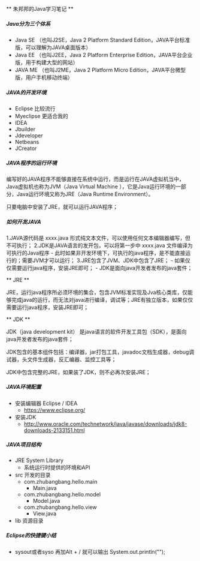 ** 朱邦邦的Java学习笔记 **

##### Java分为三个体系

- Java SE （也叫J2SE，Java 2 Platform Standard 	Edition，JAVA平台标准版，可以理解为JAVA桌面版本）
- Java EE （也叫J2EE，Java 2 Platform Enterprise Edition，JAVA平台企业版，用于构建大型的网站）
- JAVA ME （也叫J2ME，Java 2 Platform Micro		Edition，JAVA平台微型版，用户手机移动终端）


##### JAVA的开发环境

- Eclipse 比较流行
- Myeclipse 更适合我的
- IDEA
- Jbuilder
- Jdeveloper
- Netbeans
- JCreator


##### JAVA程序的运行环境

编写好的JAVA程序不能够直接在系统中运行，而是运行在JAVA虚拟机当中，Java虚拟机也称为JVM（Java Virtual Machine ），它是Java运行环境的一部分，Java运行环境又称为JRE（Java Runtime Environment）。

只要电脑中安装了JRE，就可以运行JAVA程序；


##### 如何开发JAVA

1.JAVA源代码是 xxxx.java 形式纯文本文件，可以使用任何文本编辑器编写，但不可执行；
2.JDK是JAVA语言的发开包，可以将第一步中 xxxx.java 文件编译为可执行的Java程序
	- 此时如果非开发环境下，可执行的java程序，是不能直接运行的；需要JVM才可以运行；
3.JRE包含了JVM、JDK中包含了JRE；
	- 如果仅仅需要运行java程序，安装JRE即可；
	- JDK是面向java开发者发布的java套件；


** JRE ** 

JRE，运行java程序所必须环境的集合，包含JVM标准实现及Jva核心类库，仅能够完成java的运行，而无法对java进行编译，调试等；JRE有独立版本，如果仅仅需要运行java程序，安装JRE即可；

** JDK **

JDK（java development kit） 是java语言的软件开发工具包（SDK），是面向java开发者发布的java套件；

JDK包含的基本组件包括：编译器，jar打包工具，javadoc文档生成器，debug调试器，头文件生成器，反汇编器、监控工具等；

JDK中包含完整的JRE，如果装了JDK，则不必再次安装JRE；


##### JAVA环境配置

- 安装编辑器 Eclipse / IDEA
	- https://www.eclipse.org/
- 安装JDK 
	- http://www.oracle.com/technetwork/java/javase/downloads/jdk8-downloads-2133151.html


##### JAVA项目结构

- JRE System Library 
	- 系统运行时提供的环境和API
- src 开发的目录
	- com.zhubangbang.hello.main
		- Main.java
	- com.zhubangbang.hello.model
		- Model.java
	- com.zhubangbang.hello.view
		- View.java
- lib 资源目录


##### Eclipse的快捷键小结

- sysout或者syso 再加Alt + / 就可以输出 System.out.println("");

